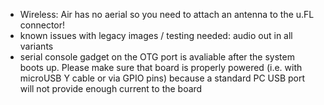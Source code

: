 - Wireless: Air has no aerial so you need to attach an antenna to the u.FL connector!
- known issues with legacy images / testing needed: audio out in all variants
- serial console gadget on the OTG port is avaliable after the system boots up. Please make sure that board is properly powered (i.e. with microUSB Y cable or via GPIO pins) because a standard PC USB port will not provide enough current to the board